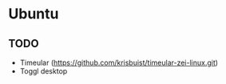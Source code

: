 # Ubuntu

## TODO

* Timeular (https://github.com/krisbuist/timeular-zei-linux.git)
* Toggl desktop
